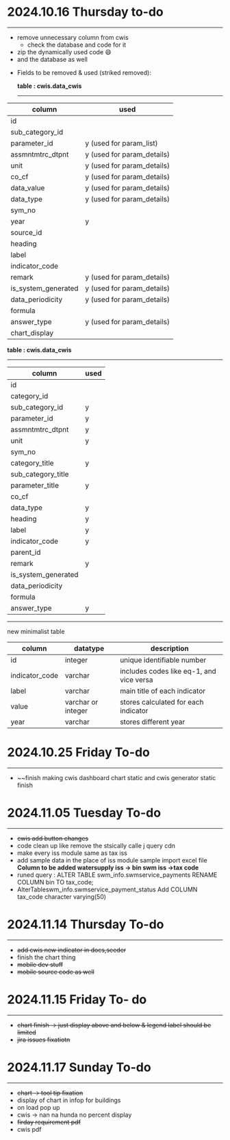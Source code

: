 # 2024.10.16 Thursday to-do

---

* remove unnecessary column from cwis
  - check the database and code for it
* zip the dynamically used code 😄
* and the database as well

- Fields to be removed  & used (striked removed):

  **table :  cwis.data_cwis**

  ---

| column              | used                       |
| ------------------- | -------------------------- |
| id                  |                            |
| sub_category_id     |                            |
| parameter_id        | y (used for param_list)    |
| assmntmtrc_dtpnt    | y (used for param_details) |
| unit                | y (used for param_details) |
| co_cf               | y (used for param_details) |
| data_value          | y (used for param_details) |
| data_type           | y (used for param_details) |
| sym_no              |                            |
| year                | y                          |
| source_id           |                            |
| heading             |                            |
| label               |                            |
| indicator_code      |                            |
| remark              | y (used for param_details) |
| is_system_generated | y (used for param_details) |
| data_periodicity    | y (used for param_details) |
| formula             |                            |
| answer_type         | y (used for param_details) |
| chart_display       |                            |

**table :  cwis.data_cwis**

---

| column              | used |
| ------------------- | ---- |
| id                  |      |
| category_id         |      |
| sub_category_id     | y    |
| parameter_id        | y    |
| assmntmtrc_dtpnt    | y    |
| unit                | y    |
| sym_no              |      |
| category_title      | y    |
| sub_category_title  |      |
| parameter_title     | y    |
| co_cf               |      |
| data_type           | y    |
| heading             | y    |
| label               | y    |
| indicator_code      | y    |
| parent_id           |      |
| remark              | y    |
| is_system_generated |      |
| data_periodicity    |      |
| formula             |      |
| answer_type         | y    |

---

new minimalist table

| column         | datatype           | description                              |
| -------------- | ------------------ | ---------------------------------------- |
| id             | integer            | unique identifiable number               |
| indicator_code | varchar            | includes codes like eq-1, and vice versa |
| label          | varchar            | main title of each indicator             |
| value          | varchar or integer | stores calculated for each indicator     |
| year           | varchar            | stores different year                    |

# 2024.10.25 Friday To-do

---

- ~~finish making cwis dashboard chart static and cwis generator static finish

# 2024.11.05 Tuesday To-do

---

- ~~cwis add button changes~~
- code clean up like remove the stsically calle j query cdn
- make every iss module same as tax iss
- add sample data in the place of iss module sample import excel file
  **Column to be added
  watersupply iss  -> bin
  swm iss ->tax code**
- runed query : ALTER TABLE swm_info.swmservice_payments
  RENAME COLUMN bin TO tax_code;
- AlterTableswm_info.swmservice_payment_status Add COLUMN tax_code character varying(50)

# 2024.11.14 Thursday To-do

---

- ~~add cwis new indicator in docs,seeder~~
- finish the chart thing
- ~~mobile dev stuff~~
- ~~mobile source code as well~~

# 2024.11.15 Friday To- do

---

- ~~chart finish -> just display above and below  & legend label should be limited~~
- ~~jira issues fixatiotn~~

# 2024.11.17 Sunday To-do

---

- ~~chart -> tool tip fixation~~
- display of chart in infop for buildings
- on load pop up
- cwis -> nan na hunda no percent display
- ~~firday requirement pdf~~
- cwis pdf
